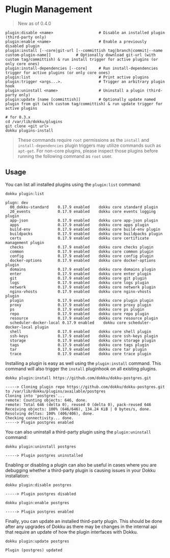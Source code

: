 # Plugin Management

> New as of 0.4.0

```
plugin:disable <name>                    # Disable an installed plugin (third-party only)
plugin:enable <name>                     # Enable a previously disabled plugin
plugin:install [--core|git-url [--committish tag|branch|commit|--name custom-plugin-name]]           # Optionally download git-url (with custom tag/committish) & run install trigger for active plugins (or only core ones)
plugin:install-dependencies [--core]     # Run install-dependencies trigger for active plugins (or only core ones)
plugin:list                              # Print active plugins
plugin:trigger <args...>.                # Trigger an arbitrary plugin hook
plugin:uninstall <name>                  # Uninstall a plugin (third-party only)
plugin:update [name [committish]]        # Optionally update named plugin from git (with custom tag/committish) & run update trigger for active plugins
```

```shell
# for 0.3.x
cd /var/lib/dokku/plugins
git clone <git url>
dokku plugins-install
```

> These commands require `root` permissions as the `install` and `install-dependencies` plugin triggers may utilize commands such as `apt-get`. For non-core plugins, please inspect those plugins before running the following command as `root` user.

## Usage

You can list all installed plugins using the `plugin:list` command:

```shell
dokku plugin:list
```

```
plugn: dev
  00_dokku-standard    0.17.9 enabled    dokku core standard plugin
  20_events            0.17.9 enabled    dokku core events logging plugin
  app-json             0.17.9 enabled    dokku core app-json plugin
  apps                 0.17.9 enabled    dokku core apps plugin
  build-env            0.17.9 enabled    dokku core build-env plugin
  buildpacks           0.17.9 enabled    dokku core buildpacks plugin
  certs                0.17.9 enabled    dokku core certificate management plugin
  checks               0.17.9 enabled    dokku core checks plugin
  common               0.17.9 enabled    dokku core common plugin
  config               0.17.9 enabled    dokku core config plugin
  docker-options       0.17.9 enabled    dokku core docker-options plugin
  domains              0.17.9 enabled    dokku core domains plugin
  enter                0.17.9 enabled    dokku core enter plugin
  git                  0.17.9 enabled    dokku core git plugin
  logs                 0.17.9 enabled    dokku core logs plugin
  network              0.17.9 enabled    dokku core network plugin
  nginx-vhosts         0.17.9 enabled    dokku core nginx-vhosts plugin
  plugin               0.17.9 enabled    dokku core plugin plugin
  proxy                0.17.9 enabled    dokku core proxy plugin
  ps                   0.17.9 enabled    dokku core ps plugin
  repo                 0.17.9 enabled    dokku core repo plugin
  resource             0.17.9 enabled    dokku core resource plugin
  scheduler-docker-local 0.17.9 enabled    dokku core scheduler-docker-local plugin
  shell                0.17.9 enabled    dokku core shell plugin
  ssh-keys             0.17.9 enabled    dokku core ssh-keys plugin
  storage              0.17.9 enabled    dokku core storage plugin
  tags                 0.17.9 enabled    dokku core tags plugin
  tar                  0.17.9 enabled    dokku core tar plugin
  trace                0.17.9 enabled    dokku core trace plugin
```

Installing a plugin is easy as well using the `plugin:install` command. This command will also trigger the `install` pluginhook on all existing plugins.

```shell
dokku plugin:install https://github.com/dokku/dokku-postgres.git
```

```
-----> Cloning plugin repo https://github.com/dokku/dokku-postgres.git to /var/lib/dokku/plugins/available/postgres
Cloning into 'postgres'...
remote: Counting objects: 646, done.
remote: Total 646 (delta 0), reused 0 (delta 0), pack-reused 646
Receiving objects: 100% (646/646), 134.24 KiB | 0 bytes/s, done.
Resolving deltas: 100% (406/406), done.
Checking connectivity... done.
-----> Plugin postgres enabled
```

You can also uninstall a third-party plugin using the `plugin:uninstall` command:

```shell
dokku plugin:uninstall postgres
```

```
-----> Plugin postgres uninstalled
```

Enabling or disabling a plugin can also be useful in cases where you are debugging whether a third-party plugin is causing issues in your Dokku installation:

```shell
dokku plugin:disable postgres
```

```
-----> Plugin postgres disabled
```

```shell
dokku plugin:enable postgres
```

```
-----> Plugin postgres enabled
```

Finally, you can update an installed third-party plugin. This should be done after any upgrades of Dokku as there may be changes in the internal api that require an update of how the plugin interfaces with Dokku.

```shell
dokku plugin:update postgres
```

```
Plugin (postgres) updated
```
